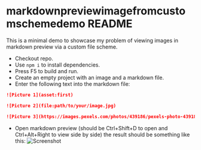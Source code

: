 # markdownpreviewimagefromcustomschemedemo README

This is a minimal demo to showcase my problem of viewing images in markdown preview via a custom file scheme.

- Checkout repo.
- Use `npm i` to install dependencies.
- Press F5 to build and run.
- Create an empty project with an image and a markdown file.
- Enter the following text into the markdown file:
```md
![Picture 1](asset:first)

![Picture 2](file:path/to/your/image.jpg)

![Picture 3](https://images.pexels.com/photos/439186/pexels-photo-439186.jpeg?auto=compress&cs=tinysrgb&w=1260&h=750&dpr=1)
```
- Open markdown preview (should be Ctrl+Shift+D to open and Ctrl+Alt+Right to view side by side)
the result should be something like this:
![Screenshot](screenshot.jpg)